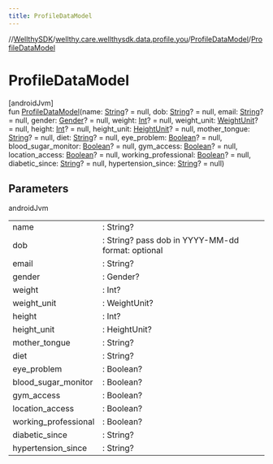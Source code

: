 ```yaml
---
title: ProfileDataModel
---
```

//[WellthySDK](../../../index.html)/[wellthy.care.wellthysdk.data.profile.you](../index.html)/[ProfileDataModel](index.html)/[ProfileDataModel](-profile-data-model.html)



# ProfileDataModel



[androidJvm]\
fun [ProfileDataModel](-profile-data-model.html)(name: [String](https://kotlinlang.org/api/latest/jvm/stdlib/kotlin/-string/index.html)? = null, dob: [String](https://kotlinlang.org/api/latest/jvm/stdlib/kotlin/-string/index.html)? = null, email: [String](https://kotlinlang.org/api/latest/jvm/stdlib/kotlin/-string/index.html)? = null, gender: [Gender](../-gender/index.html)? = null, weight: [Int](https://kotlinlang.org/api/latest/jvm/stdlib/kotlin/-int/index.html)? = null, weight_unit: [WeightUnit](../../wellthy.care.wellthysdk.data.diary/-weight-unit/index.html)? = null, height: [Int](https://kotlinlang.org/api/latest/jvm/stdlib/kotlin/-int/index.html)? = null, height_unit: [HeightUnit](../../wellthy.care.wellthysdk.data.onboarding/-height-unit/index.html)? = null, mother_tongue: [String](https://kotlinlang.org/api/latest/jvm/stdlib/kotlin/-string/index.html)? = null, diet: [String](https://kotlinlang.org/api/latest/jvm/stdlib/kotlin/-string/index.html)? = null, eye_problem: [Boolean](https://kotlinlang.org/api/latest/jvm/stdlib/kotlin/-boolean/index.html)? = null, blood_sugar_monitor: [Boolean](https://kotlinlang.org/api/latest/jvm/stdlib/kotlin/-boolean/index.html)? = null, gym_access: [Boolean](https://kotlinlang.org/api/latest/jvm/stdlib/kotlin/-boolean/index.html)? = null, location_access: [Boolean](https://kotlinlang.org/api/latest/jvm/stdlib/kotlin/-boolean/index.html)? = null, working_professional: [Boolean](https://kotlinlang.org/api/latest/jvm/stdlib/kotlin/-boolean/index.html)? = null, diabetic_since: [String](https://kotlinlang.org/api/latest/jvm/stdlib/kotlin/-string/index.html)? = null, hypertension_since: [String](https://kotlinlang.org/api/latest/jvm/stdlib/kotlin/-string/index.html)? = null)



## Parameters


androidJvm

| | |
|---|---|
| name | : String? |
| dob | : String? pass dob in YYYY-MM-dd format: optional |
| email | : String? |
| gender | : Gender? |
| weight | : Int? |
| weight_unit | : WeightUnit? |
| height | : Int? |
| height_unit | : HeightUnit? |
| mother_tongue | : String? |
| diet | : String? |
| eye_problem | : Boolean? |
| blood_sugar_monitor | : Boolean? |
| gym_access | : Boolean? |
| location_access | : Boolean? |
| working_professional | : Boolean? |
| diabetic_since | : String? |
| hypertension_since | : String? |




